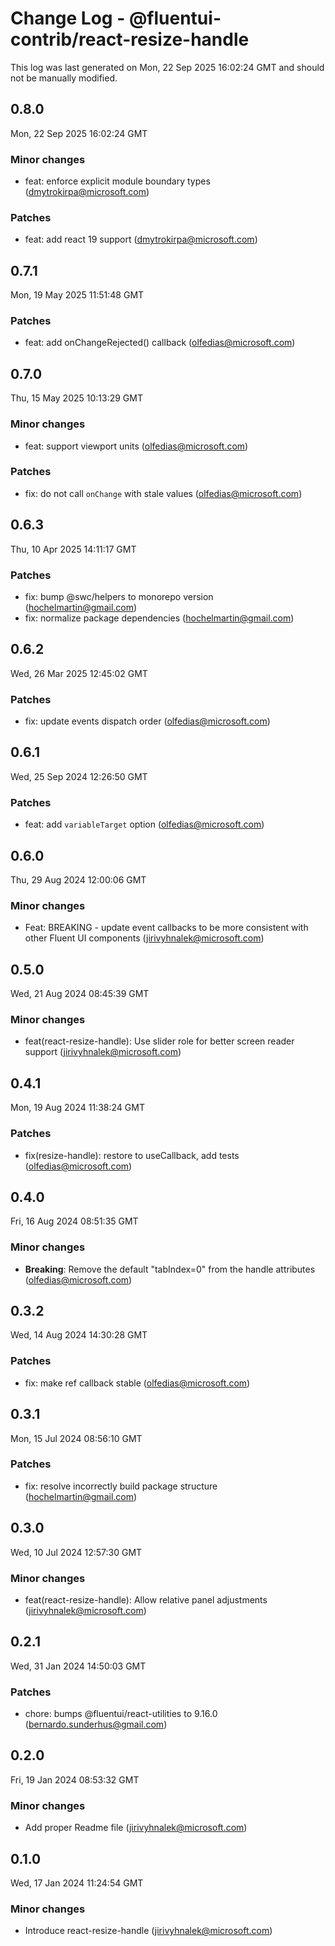 # Change Log - @fluentui-contrib/react-resize-handle

This log was last generated on Mon, 22 Sep 2025 16:02:24 GMT and should not be manually modified.

<!-- Start content -->

## 0.8.0

Mon, 22 Sep 2025 16:02:24 GMT

### Minor changes

- feat: enforce explicit module boundary types (dmytrokirpa@microsoft.com)

### Patches

- feat: add react 19 support (dmytrokirpa@microsoft.com)

## 0.7.1

Mon, 19 May 2025 11:51:48 GMT

### Patches

- feat: add onChangeRejected() callback (olfedias@microsoft.com)

## 0.7.0

Thu, 15 May 2025 10:13:29 GMT

### Minor changes

- feat:  support viewport units (olfedias@microsoft.com)

### Patches

- fix: do not call `onChange` with stale values (olfedias@microsoft.com)

## 0.6.3

Thu, 10 Apr 2025 14:11:17 GMT

### Patches

- fix: bump @swc/helpers to monorepo version (hochelmartin@gmail.com)
- fix: normalize package dependencies (hochelmartin@gmail.com)

## 0.6.2

Wed, 26 Mar 2025 12:45:02 GMT

### Patches

- fix: update events dispatch order (olfedias@microsoft.com)

## 0.6.1

Wed, 25 Sep 2024 12:26:50 GMT

### Patches

- feat: add `variableTarget` option (olfedias@microsoft.com)

## 0.6.0

Thu, 29 Aug 2024 12:00:06 GMT

### Minor changes

- Feat: BREAKING - update event callbacks to be more consistent with other Fluent UI components (jirivyhnalek@microsoft.com)

## 0.5.0

Wed, 21 Aug 2024 08:45:39 GMT

### Minor changes

- feat(react-resize-handle): Use slider role for better screen reader support (jirivyhnalek@microsoft.com)

## 0.4.1

Mon, 19 Aug 2024 11:38:24 GMT

### Patches

- fix(resize-handle): restore to useCallback, add tests (olfedias@microsoft.com)

## 0.4.0

Fri, 16 Aug 2024 08:51:35 GMT

### Minor changes

- **Breaking**: Remove the default "tabIndex=0" from the handle attributes (olfedias@microsoft.com)

## 0.3.2

Wed, 14 Aug 2024 14:30:28 GMT

### Patches

- fix: make ref callback stable (olfedias@microsoft.com)

## 0.3.1

Mon, 15 Jul 2024 08:56:10 GMT

### Patches

- fix: resolve incorrectly build package structure (hochelmartin@gmail.com)

## 0.3.0

Wed, 10 Jul 2024 12:57:30 GMT

### Minor changes

- feat(react-resize-handle): Allow relative panel adjustments (jirivyhnalek@microsoft.com)

## 0.2.1

Wed, 31 Jan 2024 14:50:03 GMT

### Patches

- chore: bumps @fluentui/react-utilities to 9.16.0 (bernardo.sunderhus@gmail.com)

## 0.2.0

Fri, 19 Jan 2024 08:53:32 GMT

### Minor changes

- Add proper Readme file (jirivyhnalek@microsoft.com)

## 0.1.0

Wed, 17 Jan 2024 11:24:54 GMT

### Minor changes

- Introduce react-resize-handle (jirivyhnalek@microsoft.com)
